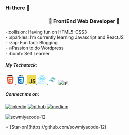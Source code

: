 ### Hi there 👋

<h3 align="center">🚀 FrontEnd Web Developer 🚀</h3>
-:collision: Having fun on HTML5-CSS3<br/>
- :sparkles: I’m currently learning Javascript and ReactJS<br/>
- :zap: Fun fact: Blogging<br/>
- 🔥Passion to do Wordpress<br/>
- :bomb: Self Learner

##### My Techstack:

<p align="left"> <a href="https://www.w3.org/html/" target="_blank"> <img src="https://raw.githubusercontent.com/devicons/devicon/master/icons/html5/html5-original-wordmark.svg" alt="html5" width="30" height="30"/> </a><a href="https://www.w3schools.com/css/" target="_blank"> <img src="https://raw.githubusercontent.com/devicons/devicon/master/icons/css3/css3-original-wordmark.svg" alt="css3" width="30" height="30"/> </a> <a href="https://developer.mozilla.org/en-US/docs/Web/JavaScript" target="_blank"> <img src="https://raw.githubusercontent.com/devicons/devicon/master/icons/javascript/javascript-original.svg" alt="javascript" width="30" height="30"/> </a> <a href="https://git-scm.com/" target="_blank"> <a href="https://reactjs.org/" target="_blank"> <img src="https://raw.githubusercontent.com/devicons/devicon/master/icons/react/react-original-wordmark.svg" alt="react" width="30" height="30"/>
<a href="https://tailwindcss.com/" target="_blank"> <img src="https://raw.githubusercontent.com/github/explore/80688e429a7d4ef2fca1e82350fe8e3517d3494d/topics/tailwind/tailwind.png" alt="xd" width="30" height="30"/></a> <img src="https://www.vectorlogo.zone/logos/git-scm/git-scm-icon.svg" alt="git" width="30" height="30"/></a>   
  </p>


<!--<img src="https://raw.githubusercontent.com/github/explore/80688e429a7d4ef2fca1e82350fe8e3517d3494d/topics/react/react.png" alt="react" width="30" height="30"/>
<img src="https://raw.githubusercontent.com/github/explore/80688e429a7d4ef2fca1e82350fe8e3517d3494d/topics/mongodb/mongodb.png" alt="db" width="30" height="30"/
<img src="https://raw.githubusercontent.com/github/explore/80688e429a7d4ef2fca1e82350fe8e3517d3494d/topics/express/express.png" alt="express" width="30" height="30"/>
<img src="https://raw.githubusercontent.com/github/explore/80688e429a7d4ef2fca1e82350fe8e3517d3494d/topics/nodejs/nodejs.png" alt="node" width="30" height="30"/>--></p>

##### Connect me on:

[<img src='https://cdn.jsdelivr.net/npm/simple-icons@3.0.1/icons/linkedin.svg' alt='linkedin' height='25'>](https://www.linkedin.com/in/sowmiya-p-285523ba/) [<img src='https://cdn.jsdelivr.net/npm/simple-icons@3.0.1/icons/github.svg' alt='github' height='25'>](https://github.com/sowmiyacode-12) [<img src='https://cdn.jsdelivr.net/npm/simple-icons@3.0.1/icons/medium.svg' alt='medium' height='25'>](https://medium.com/@paperpen)

<p><img align="center" src="https://github-readme-stats.vercel.app/api/top-langs?username=sowmiyacode-12&show_icons=true&locale=en&layout=compact" alt="sowmiyacode-12" /></p>
⭐️ [Star-on](https://github.com/sowmiyacode-12)
